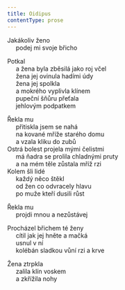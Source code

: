 ```yaml
---
title: Oidipus
contentType: prose
---
```


Jakákoliv ženo  
     podej mi svoje břicho

Potkal  
     a žena byla zběsilá jako roj včel  
     žena jej ovinula hadími údy  
     žena jej spolkla  
     a mokrého vyplivla klínem  
     pupeční šňůru přeťala  
     jehlovým podpatkem

  

Řekla mu  
     přitiskla jsem se nahá  
     na kované mříže starého domu  
     a vzala kliku do zubů  
Ostrá bolest projela mými čelistmi  
     má ňadra se prolila chladnými pruty  
     a na mém těle zůstala mříž rzi  
Kolem šli lidé  
     každý něco štěkl  
     od žen co odvracely hlavu  
     po muže kteří dusili růst

  

Řekla mu  
     projdi mnou a nezůstávej

  

Procházel břichem té ženy  
     cítil jak jej hněte a mačká  
     usnul v ní  
     kolébán sladkou vůní rzi a krve

  

Žena ztrpkla  
     zalila klín voskem  
     a zkřížila nohy
